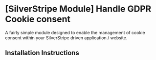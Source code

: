 # [SilverStripe Module] Handle GDPR Cookie consent

A fairly simple module designed to enable the management of cookie consent within your SilverStripe driven application / website. 

## Installation Instructions


